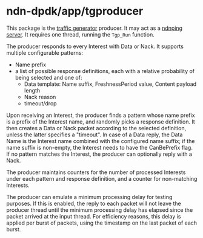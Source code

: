 # ndn-dpdk/app/tgproducer

This package is the [traffic generator](../tg) producer.
It may act as a [ndnping server](https://github.com/named-data/ndn-tools/blob/ndn-tools-0.7.1/tools/ping/README.md#ndnping-protocol).
It requires one thread, running the `Tgp_Run` function.

The producer responds to every Interest with Data or Nack.
It supports multiple configurable patterns:

* Name prefix
* a list of possible response definitions, each with a relative probability of being selected and one of:
  * Data template: Name suffix, FreshnessPeriod value, Content payload length
  * Nack reason
  * timeout/drop

Upon receiving an Interest, the producer finds a pattern whose name prefix is a prefix of the Interest name, and randomly picks a response definition.
It then creates a Data or Nack packet according to the selected definition, unless the latter specifies a "timeout".
In case of a Data reply, the Data Name is the Interest name combined with the configured name suffix; if the name suffix is non-empty, the Interest needs to have the CanBePrefix flag.
If no pattern matches the Interest, the producer can optionally reply with a Nack.

The producer maintains counters for the number of processed Interests under each pattern and response definition, and a counter for non-matching Interests.

The producer can emulate a minimum processing delay for testing purposes.
If this is enabled, the reply to each packet will not leave the producer thread until the minimum processing delay has elapsed since the packet arrived at the input thread.
For efficiency reasons, this delay is applied per burst of packets, using the timestamp on the last packet of each burst.
